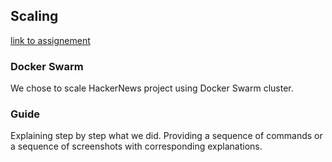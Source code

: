 ## Scaling


[link to assignement](https://github.com/datsoftlyngby/soft2018fall-lsd-teaching-material/blob/master/assignments/12-DevOps_Scaling.md)

### Docker Swarm
We chose to scale HackerNews project using Docker Swarm cluster.

### Guide
Explaining step by step what we did.
Providing a sequence of commands or a sequence of screenshots with corresponding explanations.
